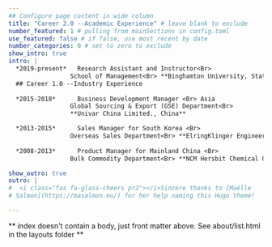 ```yaml
---
## Configure page content in wide column
title: "Career 2.0 --Academic Experience" # leave blank to exclude
number_featured: 1 # pulling from mainSections in config.toml
use_featured: false # if false, use most recent by date
number_categories: 0 # set to zero to exclude
show_intro: true
intro: |
  *2019-present*   Research Assistant and Instructor<Br>
                 School of Management<Br> **Binghamton University, State University of New York**
  ## Career 1.0 --Industry Experience
  
  *2015-2018*      Business Development Manager <Br> Asia
                 Global Sourcing & Export (GSE) Department<Br> 
                 **Univar China Limited., China**

  *2013-2015*      Sales Manager for South Korea <Br>
                 Overseas Sales Department<Br> **ElringKlinger Engineered Plastics Co. Ltd.,Korea** 
                 
  *2008-2013*      Product Manager for Mainland China <Br>
                 Bulk Commodity Department<Br> **NCM Hersbit Chemical Co., Ltd., China**

show_outro: true
outro: |
#  <i class="fas fa-glass-cheers pr2"></i>Sincere thanks to [Maëlle 
# Salmon](https://masalmon.eu/) for her help naming this Hugo theme!

---
```


\*\* index doesn't contain a body, just front matter above. See about/list.html in the layouts folder \*\*
